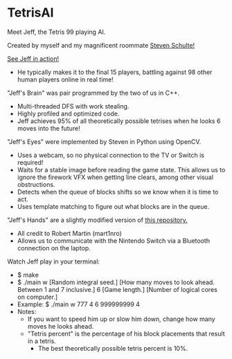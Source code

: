 # TetrisAI

Meet Jeff, the Tetris 99 playing AI.
  
Created by myself and my magnificent roommate [Steven Schulte!](https://github.com/spschul)
  
[See Jeff in action!](https://www.youtube.com/watch?v=4Jm-x91pVQY)
* He typically makes it to the final 15 players, battling against 98 other human players online in real time!
  
"Jeff's Brain" was pair programmed by the two of us in C++.
* Multi-threaded DFS with work stealing.
* Highly profiled and optimized code.
* Jeff achieves 95% of all theoretically possible tetrises when he looks 6 moves into the future!
  
"Jeff's Eyes" were implemented by Steven in Python using OpenCV.
* Uses a webcam, so no physical connection to the TV or Switch is required!
* Waits for a stable image before reading the game state. This allows us to ignore the firework VFX when getting line clears, among other visual obstructions.
* Detects when the queue of blocks shifts so we know when it is time to act.
* Uses template matching to figure out what blocks are in the queue.
  
"Jeff's Hands" are a slightly modified version of [this repository.](https://github.com/mart1nro/joycontrol)
* All credit to Robert Martin (mart1nro)
* Allows us to communicate with the Nintendo Switch via a Bluetooth connection on the laptop.
  
Watch Jeff play in your terminal:
* $ make
* $ ./main w [Random integral seed.] [How many moves to look ahead. Between 1 and 7 inclusive.] 6 [Game length.] [Number of logical cores on computer.]
* Example: $ ./main w 777 4 6 999999999 4
* Notes:
    * If you want to speed him up or slow him down, change how many moves he looks ahead.
    * "Tetris percent" is the percentage of his block placements that result in a tetris.
        * The best theoretically possible tetris percent is 10%.
